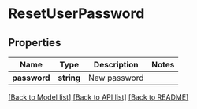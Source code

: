 # ResetUserPassword

## Properties
Name | Type | Description | Notes
------------ | ------------- | ------------- | -------------
**password** | **string** | New password | 

[[Back to Model list]](../../README.md#documentation-for-models) [[Back to API list]](../../README.md#documentation-for-api-endpoints) [[Back to README]](../../README.md)

